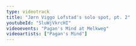 ```yaml
---
type: videotrack
title: "Jørn Viggo Lofstad's solo spot, pt. 2"
youtubeId: "SluWjVkrcHI"
videoevents: "Pagan's Mind at Melkweg"
videoartists: ["Pagan's Mind"]
---
```

